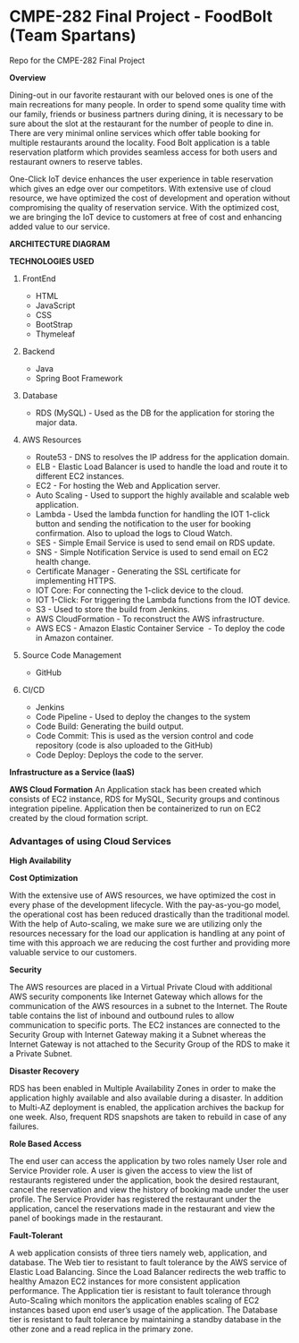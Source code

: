 # CMPE-282 Final Project - FoodBolt (Team Spartans)
Repo for the CMPE-282 Final Project

**Overview**

Dining-out in our favorite restaurant with our beloved ones is one of the main recreations for many people. In order to spend some quality time with our family, friends or business partners during dining, it is necessary to be sure about the slot at the restaurant for the number of people to dine in. There are very minimal online services which offer table booking for multiple restaurants around the locality. Food Bolt application is a table reservation platform which provides seamless access for both users and restaurant owners to reserve tables. 

  

One-Click IoT device enhances the user experience in table reservation which gives an edge over our competitors. With extensive use of cloud resource, we have optimized the cost of development and operation without compromising the quality of reservation service. With the optimized cost, we are bringing the IoT device to customers at free of cost and enhancing added value to our service.

**ARCHITECTURE DIAGRAM**


**TECHNOLOGIES USED**

1. FrontEnd 

    - HTML  
    - JavaScript  
    - CSS  
    - BootStrap 
    - Thymeleaf 

2. Backend

    - Java 
    - Spring Boot Framework 

3. Database

    - RDS (MySQL) - Used as the DB for the application for storing the major data. 

4. AWS Resources

    - Route53 - DNS to resolves the IP address for the application domain. 
    - ELB - Elastic Load Balancer is used to handle the load and route it to different EC2 instances. 
    - EC2 - For hosting the Web and Application server. 
    - Auto Scaling - Used to support the highly available and scalable web application. 
    - Lambda - Used the lambda function for handling the IOT 1-click button and sending the notification to the user for booking confirmation. Also to upload the logs to Cloud Watch. 
    - SES - Simple Email Service is used to send email on RDS update. 
    - SNS - Simple Notification Service is used to send email on EC2 health change. 
    - Certificate Manager - Generating the SSL certificate for implementing HTTPS. 
    - IOT Core: For connecting the 1-click device to the cloud. 
    - IOT 1-Click: For triggering the Lambda functions from the IOT device. 
    - S3 - Used to store the build from Jenkins. 
    - AWS CloudFormation - To reconstruct the AWS infrastructure. 
    - AWS ECS - Amazon Elastic Container Service   - To deploy the code in Amazon container. 

5. Source Code Management

    - GitHub 

7. CI/CD

    - Jenkins 
    - Code Pipeline - Used to deploy the changes to the system 
    - Code Build: Generating the build output. 
    - Code Commit: This is used as the version control and code repository (code is also uploaded to the GitHub) 
    - Code Deploy: Deploys the code to the server.
    
**Infrastructure as a Service (IaaS)**

**AWS Cloud Formation**
    An Application stack has been created which consists of EC2 instance, RDS for MySQL, Security groups and continous integration pipeline. Application then be containerized to run on EC2 created by the cloud formation script.
    
### Advantages of using Cloud Services  
  
**High Availability**

**Cost Optimization**

With the extensive use of AWS resources, we have optimized the cost in every phase of the development lifecycle. With the pay-as-you-go model, the operational cost has been reduced drastically than the traditional model. With the help of Auto-scaling, we make sure we are utilizing only the resources necessary for the load our application is handling at any point of time with this approach we are reducing the cost further and providing more valuable service to our customers.

**Security**

The AWS resources are placed in a Virtual Private Cloud with additional AWS security components like Internet Gateway which allows for the communication of the AWS resources in a subnet to the Internet. The Route table contains the list of inbound and outbound rules to allow communication to specific ports. The EC2 instances are connected to the Security Group with Internet Gateway making it a Subnet whereas the Internet Gateway is not attached to the Security Group of the RDS to make it a Private Subnet.


**Disaster Recovery**

RDS has been enabled in Multiple Availability Zones in order to make the application highly available and also available during a disaster. In addition to Multi-AZ deployment is enabled, the application archives the backup for one week. Also, frequent RDS snapshots are taken to rebuild in case of any failures.


**Role Based Access**

The end user can access the application by two roles namely User role and Service Provider role. A user is given the access to view the list of restaurants registered under the application, book the desired restaurant, cancel the reservation and view the history of booking made under the user profile. The Service Provider has registered the restaurant under the application, cancel the reservations made in the restaurant and view the panel of bookings made in the restaurant.

**Fault-Tolerant**

A web application consists of three tiers namely web, application, and database. The Web tier to resistant to fault tolerance by the AWS service of Elastic Load Balancing. Since the Load Balancer redirects the web traffic to healthy Amazon EC2 instances for more consistent application performance. The Application tier is resistant to fault tolerance through Auto-Scaling which monitors the application enables scaling of EC2 instances based upon end user’s usage of the application. The Database tier is resistant to fault tolerance by maintaining a standby database in the other zone and a read replica in the primary zone.
